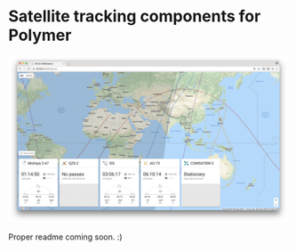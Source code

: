 # Satellite tracking components for Polymer

![screenshot](https://raw.githubusercontent.com/emedvedev/space-satmap/master/demo/demo.png)

Proper readme coming soon. :)
